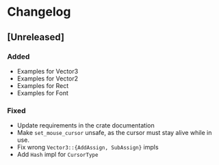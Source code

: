 # Changelog

## [Unreleased]

### Added
- Examples for Vector3
- Examples for Vector2
- Examples for Rect
- Examples for Font

### Fixed
- Update requirements in the crate documentation
- Make `set_mouse_cursor` unsafe, as the cursor must stay alive while in use.
- Fix wrong `Vector3::{AddAssign, SubAssign}` impls
- Add `Hash` impl for `CursorType`
